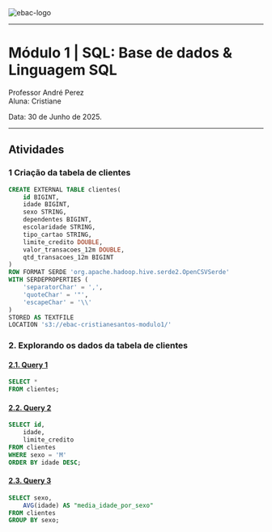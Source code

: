 <img src="" alt="ebac-logo">

---

# **Módulo 1** | SQL: Base de dados & Linguagem SQL

Professor André Perez <br>
Aluna: Cristiane <br>

Data: 30 de Junho de 2025.

---

## Atividades

### **1 Criação da tabela de clientes**

```sql
CREATE EXTERNAL TABLE clientes(
	id BIGINT,
	idade BIGINT,
	sexo STRING,
	dependentes BIGINT,
	escolaridade STRING,
	tipo_cartao STRING,
	limite_credito DOUBLE,
	valor_transacoes_12m DOUBLE,
	qtd_transacoes_12m BIGINT
)
ROW FORMAT SERDE 'org.apache.hadoop.hive.serde2.OpenCSVSerde'
WITH SERDEPROPERTIES (
	'separatorChar' = ',',
	'quoteChar' = '"',
	'escapeChar' = '\\'
)
STORED AS TEXTFILE
LOCATION 's3://ebac-cristianesantos-modulo1/'
```

### **2. Explorando os dados da tabela de clientes**

#### [**2.1. Query 1**](query_1.csv)
```sql
SELECT *
FROM clientes;
```

#### [**2.2. Query 2**](query_2.csv)
```sql
SELECT id,
	idade,
	limite_credito
FROM clientes
WHERE sexo = 'M'
ORDER BY idade DESC;
```

#### [**2.3. Query 3**](query_3.csv)
```sql
SELECT sexo,
	AVG(idade) AS "media_idade_por_sexo"
FROM clientes
GROUP BY sexo;
```
